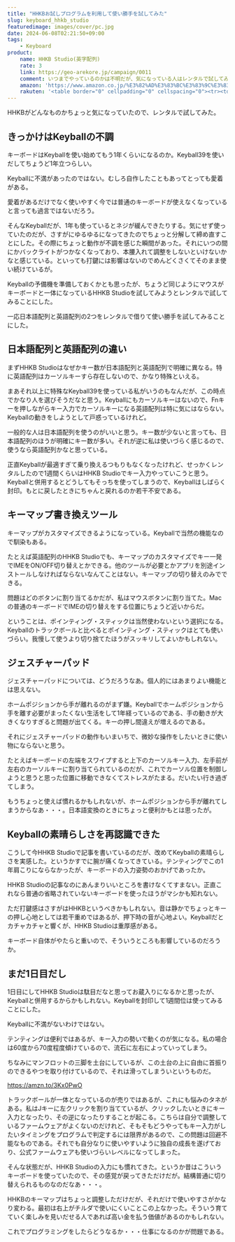 ```yaml
---
title: "HHKBお試しプログラムを利用して使い勝手を試してみた"
slug: keyboard_hhkb_studio
featuredimage: images/cover/pc.jpg
date: 2024-06-08T02:21:50+09:00
tags:
    - Keyboard
product:
    name: HHKB Studio(英字配列)
    rate: 3
    link: https://geo-arekore.jp/campaign/0011
    comment: いつまでやっているのかは不明だが、気になっている人はレンタルで試してみるといいかも
    amazon: 'https://www.amazon.co.jp/%E3%82%AD%E3%83%BC%E3%83%9C%E3%83%BC%E3%83%89-HHKB-Studio-%E3%83%9D%E3%82%A4%E3%83%B3%E3%83%86%E3%82%A3%E3%83%B3%E3%82%B0%E3%82%B9%E3%83%86%E3%82%A3%E3%83%83%E3%82%AF-%E3%83%A1%E3%82%AB%E3%83%8B%E3%82%AB%E3%83%AB%E3%82%AD%E3%83%BC%E3%83%9C%E3%83%BC%E3%83%89/dp/B0CL79KXBG?__mk_ja_JP=%E3%82%AB%E3%82%BF%E3%82%AB%E3%83%8A&crid=2JIPO78IU7J2V&dib=eyJ2IjoiMSJ9.3cYDFmHKaMoOoyCcj3GQGdtaE0eTFeqD2vAyMDG0x85axLSX8vED8kxoCkxi7Ti20BM7ZUdx0u8GLRUlda9V0ob3FlYiZ7QwM9wUB4V0VwYMVrdHjkFuFwScUfM83PNLxxE1lJzWQp14KUDJMoPZZoEgZ-DCuyRKKGBX0zmMDflv6ogsO64acblGnNx8J57-m0rNP7Byz2h0CMRzzv3dasi4oLbBVfU_VFevR2uvNR7DsoDc9ELbgtvTsLAXeKJD9-jWErJzyG_mPtZ9M6qidklMpz-mbAh0PgDrArwqBBg.AQcfRKvbgsmkMUQK3VRagoigU4orubigzKEgaS86VmA&dib_tag=se&keywords=hhkb+studio%60&qid=1717781037&sprefix=hhkb+studio%2Caps%2C177&sr=8-1&linkCode=ll1&tag=illusionspace-22&linkId=604ad45aeb11bdc97fa5488c436e04fd&language=ja_JP&ref_=as_li_ss_tl'
    rakuten: '<table border="0" cellpadding="0" cellspacing="0"><tr><td><div style="border:1px solid #95a5a6;border-radius:.75rem;background-color:#FFFFFF;width:504px;margin:0px;padding:5px;text-align:center;overflow:hidden;"><table><tr><td style="width:240px"><a href="https://hb.afl.rakuten.co.jp/ichiba/3cef5acb.40de4f8a.3cef5acc.5588ee70/?pc=https%3A%2F%2Fitem.rakuten.co.jp%2Fpfudirect%2Fpd-id100b%2F&link_type=picttext&ut=eyJwYWdlIjoiaXRlbSIsInR5cGUiOiJwaWN0dGV4dCIsInNpemUiOiIyNDB4MjQwIiwibmFtIjoxLCJuYW1wIjoicmlnaHQiLCJjb20iOjEsImNvbXAiOiJkb3duIiwicHJpY2UiOjEsImJvciI6MSwiY29sIjoxLCJiYnRuIjoxLCJwcm9kIjowLCJhbXAiOmZhbHNlfQ%3D%3D" target="_blank" rel="nofollow sponsored noopener" style="word-wrap:break-word;"><img src="https://hbb.afl.rakuten.co.jp/hgb/3cef5acb.40de4f8a.3cef5acc.5588ee70/?me_id=1281726&item_id=10001011&pc=https%3A%2F%2Fthumbnail.image.rakuten.co.jp%2F%400_mall%2Fpfudirect%2Fcabinet%2Fimages%2Fpd-id100b-1d.jpg%3F_ex%3D240x240&s=240x240&t=picttext" border="0" style="margin:2px" alt="[商品価格に関しましては、リンクが作成された時点と現時点で情報が変更されている場合がございます。]" title="[商品価格に関しましては、リンクが作成された時点と現時点で情報が変更されている場合がございます。]"></a></td><td style="vertical-align:top;width:248px;display: block;"><p style="font-size:12px;line-height:1.4em;text-align:left;margin:0px;padding:2px 6px;word-wrap:break-word"><a href="https://hb.afl.rakuten.co.jp/ichiba/3cef5acb.40de4f8a.3cef5acc.5588ee70/?pc=https%3A%2F%2Fitem.rakuten.co.jp%2Fpfudirect%2Fpd-id100b%2F&link_type=picttext&ut=eyJwYWdlIjoiaXRlbSIsInR5cGUiOiJwaWN0dGV4dCIsInNpemUiOiIyNDB4MjQwIiwibmFtIjoxLCJuYW1wIjoicmlnaHQiLCJjb20iOjEsImNvbXAiOiJkb3duIiwicHJpY2UiOjEsImJvciI6MSwiY29sIjoxLCJiYnRuIjoxLCJwcm9kIjowLCJhbXAiOmZhbHNlfQ%3D%3D" target="_blank" rel="nofollow sponsored noopener" style="word-wrap:break-word;">HHKB Studio 英語配列・ジェスチャーパッド、ポインティングスティック、マウスボタンを搭載</a><br><span >価格：44,000円（税込、送料無料)</span> <span style="color:#BBB">(2024/6/8時点)</span></p><div style="margin:10px;"><a href="https://hb.afl.rakuten.co.jp/ichiba/3cef5acb.40de4f8a.3cef5acc.5588ee70/?pc=https%3A%2F%2Fitem.rakuten.co.jp%2Fpfudirect%2Fpd-id100b%2F&link_type=picttext&ut=eyJwYWdlIjoiaXRlbSIsInR5cGUiOiJwaWN0dGV4dCIsInNpemUiOiIyNDB4MjQwIiwibmFtIjoxLCJuYW1wIjoicmlnaHQiLCJjb20iOjEsImNvbXAiOiJkb3duIiwicHJpY2UiOjEsImJvciI6MSwiY29sIjoxLCJiYnRuIjoxLCJwcm9kIjowLCJhbXAiOmZhbHNlfQ%3D%3D" target="_blank" rel="nofollow sponsored noopener" style="word-wrap:break-word;"><img src="https://static.affiliate.rakuten.co.jp/makelink/rl.svg" style="float:left;max-height:27px;width:auto;margin-top:0" ></a><a href="https://hb.afl.rakuten.co.jp/ichiba/3cef5acb.40de4f8a.3cef5acc.5588ee70/?pc=https%3A%2F%2Fitem.rakuten.co.jp%2Fpfudirect%2Fpd-id100b%2F%3Fscid%3Daf_pc_bbtn&link_type=picttext&ut=eyJwYWdlIjoiaXRlbSIsInR5cGUiOiJwaWN0dGV4dCIsInNpemUiOiIyNDB4MjQwIiwibmFtIjoxLCJuYW1wIjoicmlnaHQiLCJjb20iOjEsImNvbXAiOiJkb3duIiwicHJpY2UiOjEsImJvciI6MSwiY29sIjoxLCJiYnRuIjoxLCJwcm9kIjowLCJhbXAiOmZhbHNlfQ==" target="_blank" rel="nofollow sponsored noopener" style="word-wrap:break-word;"><div style="float:right;width:41%;height:27px;background-color:#bf0000;color:#fff!important;font-size:12px;font-weight:500;line-height:27px;margin-left:1px;padding: 0 12px;border-radius:16px;cursor:pointer;text-align:center;"> 楽天で購入 </div></a></div></td></tr></table></div><br><p style="color:#000000;font-size:12px;line-height:1.4em;margin:5px;word-wrap:break-word"></p></td></tr></table>'
---
```


HHKBがどんなものかちょっと気になっていたので、レンタルで試してみた。

<!--more-->

## きっかけはKeyballの不調

キーボードはKeyballを使い始めてもう1年くらいになるのか。Keyball39を使いだしてちょうど1年立つらしい。

Keyballに不満があったのではない。むしろ自作したこともあってとっても愛着がある。

愛着があるだけでなく使いやすく今では普通のキーボードが使えなくなっていると言っても過言ではないだろう。

そんなKeyballだが、1年も使っているとネジが緩んできたりする。気にせず使っていたのだが、さすがにゆるゆるになってきたのでちょっと分解して締め直すことにした。その際にちょっと動作が不調を感じた瞬間があった。それにいつの間にかバックライトがつかなくなっており、本腰入れて調整をしないといけないかなと感じている。といっても打鍵には影響はないのでめんどくさくてそのまま使い続けているが。

Keyballの予備機を準備しておくかとも思ったが、ちょうど同じようにマウスがキーボードと一体になっているHHKB Studioを試してみようとレンタルで試してみることにした。

一応日本語配列と英語配列の2つをレンタルで借りて使い勝手を試してみることにした。

## 日本語配列と英語配列の違い

まずHHKB Studioはなぜかキー数が日本語配列と英語配列で明確に異なる。特に英語配列はカーソルキーすら存在しないので、かなり特殊といえる。

まあそれ以上に特殊なKeyball39を使っている私がいうのもなんだが、この時点でかなり人を選びそうだなと思う。Keyballにもカーソルキーはないので、Fnキーを押しながらキー入力でカーソルキーになる英語配列は特に気にはならない。Keyballの動きをしようとして戸惑っているけれど。

一般的な人は日本語配列を使うのがいいと思う。キー数が少ないと言っても、日本語配列のほうが明確にキー数が多い。それが逆に私は使いづらく感じるので、使うなら英語配列かなと思っている。

正直Keyballが最適すぎて乗り換えるつもりもなくなったけれど、せっかくレンタルしたので1週間くらいはHHKB Studioでキー入力やっていこうと思う。Keyballと併用するとどうしてもそっちを使ってしまうので、Keyballはしばらく封印。もとに戻したときにちゃんと戻れるのか若干不安である。

## キーマップ書き換えツール

キーマップがカスタマイズできるようになっている。Keyballで当然の機能なので馴染もある。

たとえば英語配列のHHKB Studioでも、キーマップのカスタマイズでキー一発でIMEをON/OFF切り替えとかできる。他のツールが必要とかアプリを別途インストールしなければならないなんてことはない。キーマップの切り替えのみでできる。

問題はどのボタンに割り当てるかだが、私はマウスボタンに割り当てた。Macの普通のキーボードでIMEの切り替えをする位置にちょうど近いからだ。

ということは、ポインティング・スティックは当然使わないという選択になる。Keyballのトラックボールと比べるとポインティング・スティックはとても使いづらい。我慢して使うより切り捨てたほうがスッキリしてよいかもしれない。

## ジェスチャーパッド

ジェスチャーパッドについては、どうだろうなあ。個人的にはあまりよい機能とは思えない。

ホームポジションから手が離れるのがまず嫌。Keyballでホームポジションから手を離す必要がまったくない生活をして1年経っているのである、手の動きが大きくなりすぎると問題が出てくる。キーの押し間違えが増えるのである。

それにジェスチャーパッドの動作もいまいちで、微妙な操作をしたいときに使い物にならないと思う。

たとえばキーボードの左端をスワイプすると上下のカーソルキー入力、左手前が左右のカーソルキーに割り当てられているのだが、これでカーソル位置を制御しようと思うと思った位置に移動できなくてストレスがたまる。だいたい行き過ぎてしまう。

もうちょっと使えば慣れるかもしれないが、ホームポジションから手が離れてしまうからなあ・・・。日本語変換のときにちょっと便利かもとは思ったが。

## Keyballの素晴らしさを再認識できた

こうして今HHKB Studioで記事を書いているのだが、改めてKeyballの素晴らしさを実感した。というかすでに腕が痛くなってきている。テンティングでこの1年肩こりにならなかったが、キーボードの入力姿勢のおかげであったか。

HHKB Studioの記事なのにあんまりいいところを書けなくてすまない。正直これなら普通の省略されていないキーボードを使ったほうがマシかも知れない。

ただ打鍵感はさすがはHHKBというべきかもしれない。音は静かでちょっとキーの押し心地としては若干重めではあるが、押下時の音が心地よい。Keyballだとカチャカチャと響くが、HHKB Studioは重厚感がある。

キーボード自体がやたらと重いので、そういうところも影響しているのだろうか。

## まだ1日目だし

1日目にしてHHKB Studioは駄目だなと思ってお蔵入りになるかと思ったが、Keyballと併用するからかもしれない。Keyballを封印して1週間位は使ってみることにした。

Keyballに不満がないわけではない。

テンティングは便利ではあるが、キー入力の勢いで動くのが気になる。私の場合は60度から70度程度傾けているので、流石に左右によっていってしまう。

ちなみにマンフロットの三脚を土台にしているが、この土台の上に自由に首振りのできるやつを取り付けているので、それは滑ってしまういというものだ。

https://amzn.to/3Kx0PwO

トラックボールが一体となっているのが売りではあるが、これにも悩みのタネがある。私はJキーに左クリックを割り当てているが、クリックしたいときにキー入力となったり、その逆になったりすることが起こる。こちらは自分で調整しているファームウェアがよくないのだけれど、そもそもどうやってもキー入力がしたいタイミングをプログラムで判定するには限界があるので、この問題は回避不能なものである。それでも自分なりに使いやすいように独自の成長を遂げており、公式ファームウェアも使いづらいレベルになってしまった。

そんな状態だが、HHKB Studioの入力にも慣れてきた。というか昔はこういうキーボードを使っていたので、その感覚が戻ってきただけだが。結構普通に切り替えられるものなのだなあ・・・。

HHKBのキーマップはちょっと調整しただけだが、それだけで使いやすさがかなり変わる。最初は右上がチルダで使いにくいことこの上なかった。そういう育てていく楽しみを見いだせる人であれば高い金を払う価値があるのかもしれない。

これでプログラミングをしたらどうなるか・・・仕事になるのかが問題である。

